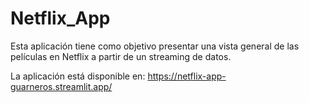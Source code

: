 # Netflix_App
Esta aplicación tiene como objetivo presentar una vista general de las películas en Netflix a partir de un streaming de datos.

La aplicación está disponible en: https://netflix-app-guarneros.streamlit.app/ 
